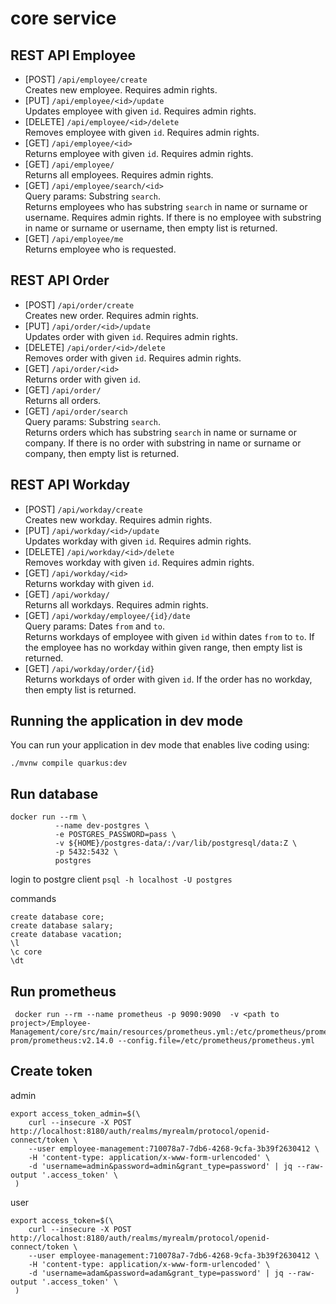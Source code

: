 core service
================
REST API Employee
--------
* [POST] `/api/employee/create`\
  Creates new employee. Requires admin rights.
* [PUT] `/api/employee/<id>/update`\
  Updates employee with given `id`. Requires admin rights.
* [DELETE] `/api/employee/<id>/delete`\
  Removes employee with given `id`. Requires admin rights.
* [GET] `/api/employee/<id>`\
  Returns employee with given `id`. Requires admin rights.
* [GET] `/api/employee/`\
  Returns all employees. Requires admin rights.
* [GET] `/api/employee/search/<id>`\
  Query params: Substring `search`.\
  Returns employees who has substring `search` in name or surname or username. Requires admin rights.
  If there is no employee with substring in name or surname or username, then empty list is returned.
* [GET] `/api/employee/me`\
  Returns employee who is requested.
  
REST API Order
--------
* [POST] `/api/order/create`\
  Creates new order. Requires admin rights.
* [PUT] `/api/order/<id>/update`\
  Updates order with given `id`. Requires admin rights.
* [DELETE] `/api/order/<id>/delete`\
  Removes order with given `id`. Requires admin rights.
* [GET] `/api/order/<id>`\
  Returns order with given `id`.
* [GET] `/api/order/`\
  Returns all orders.
* [GET] `/api/order/search`\
  Query params: Substring `search`.\
  Returns orders which has substring `search` in name or surname or company.
  If there is no order with substring in name or surname or company, then empty list is returned.
  
REST API Workday
--------
* [POST] `/api/workday/create`\
  Creates new workday. Requires admin rights.
* [PUT] `/api/workday/<id>/update`\
  Updates workday with given `id`. Requires admin rights.
* [DELETE] `/api/workday/<id>/delete`\
  Removes workday with given `id`. Requires admin rights.
* [GET] `/api/workday/<id>`\
  Returns workday with given `id`.
* [GET] `/api/workday/`\
  Returns all workdays. Requires admin rights.
* [GET] `/api/workday/employee/{id}/date`\
  Query params: Dates `from` and `to`.\
  Returns workdays of employee with given `id` within dates `from` to `to`.
  If the employee has no workday within given range, then empty list is returned.
* [GET] `/api/workday/order/{id}`\
  Returns workdays of order with given `id`.
  If the order has no workday, then empty list is returned.
  
## Running the application in dev mode

You can run your application in dev mode that enables live coding using:
```shell script
./mvnw compile quarkus:dev
```

## Run database
```
docker run --rm \
          --name dev-postgres \
          -e POSTGRES_PASSWORD=pass \
          -v ${HOME}/postgres-data/:/var/lib/postgresql/data:Z \
          -p 5432:5432 \
          postgres
```

login to postgre client
`psql -h localhost -U postgres`

commands
```
create database core;
create database salary;
create database vacation;
\l
\c core
\dt
```

## Run prometheus
```
 docker run --rm --name prometheus -p 9090:9090  -v <path to project>/Employee-Management/core/src/main/resources/prometheus.yml:/etc/prometheus/prometheus.yml:Z prom/prometheus:v2.14.0 --config.file=/etc/prometheus/prometheus.yml
```

## Create token
admin
```
export access_token_admin=$(\
    curl --insecure -X POST http://localhost:8180/auth/realms/myrealm/protocol/openid-connect/token \
    --user employee-management:710078a7-7db6-4268-9cfa-3b39f2630412 \
    -H 'content-type: application/x-www-form-urlencoded' \
    -d 'username=admin&password=admin&grant_type=password' | jq --raw-output '.access_token' \
 )
```

user
```
export access_token=$(\
    curl --insecure -X POST http://localhost:8180/auth/realms/myrealm/protocol/openid-connect/token \
    --user employee-management:710078a7-7db6-4268-9cfa-3b39f2630412 \
    -H 'content-type: application/x-www-form-urlencoded' \
    -d 'username=adam&password=adam&grant_type=password' | jq --raw-output '.access_token' \
 )
```